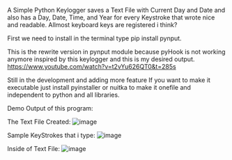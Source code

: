 A Simple Python Keylogger saves a Text File with Current Day and Date and also has a Day, Date, Time, and Year for every Keystroke that wrote nice and readable.
Allmost keyboard keys are registered i think?

First we need to install in the terminal type pip install pynput.

This is the rewrite version in pynput module because pyHook is not working anymore inspired by this keylogger and this is my desired output.
https://www.youtube.com/watch?v=t2vYu626QT0&t=285s

Still in the development and adding more feature
If you want to make it executable just install pyinstaller or nuitka to make it onefile and independent to python and all libraries.

Demo Output of this program:

The Text File Created:
![image](https://user-images.githubusercontent.com/101923825/185299732-7f27729d-6e0d-45e4-8649-725b6c0f04eb.png)

Sample KeyStrokes that i type:
![image](https://user-images.githubusercontent.com/101923825/185299661-4ac6fbd2-b85e-4561-92e7-0332fa42b2b3.png)

Inside of Text File:
![image](https://user-images.githubusercontent.com/101923825/185299790-ac1e4eab-80cf-4505-b68f-8166fadef0c7.png)

